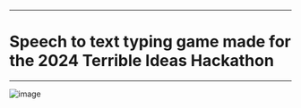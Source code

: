 ***
# Speech to text typing game made for the 2024 Terrible Ideas Hackathon
***

![image](https://github.com/user-attachments/assets/d495bb5b-858d-4c44-8e6b-c1e2d2f2c457)
